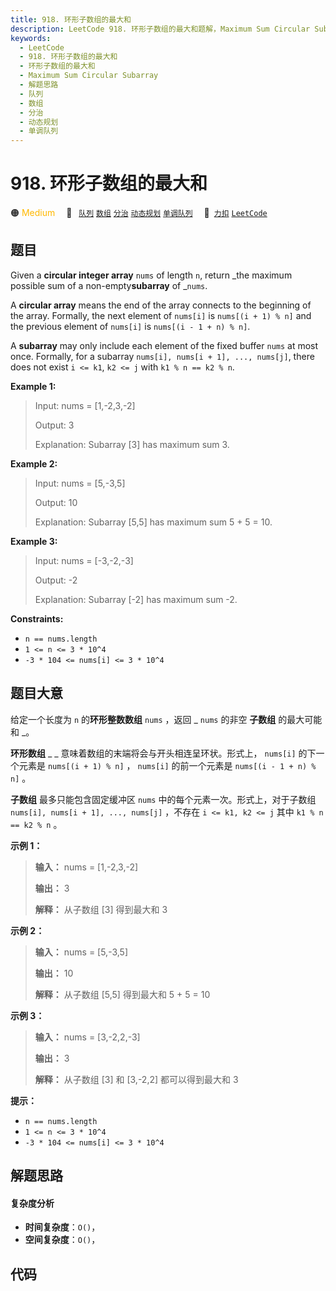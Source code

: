 ```yaml
---
title: 918. 环形子数组的最大和
description: LeetCode 918. 环形子数组的最大和题解，Maximum Sum Circular Subarray，包含解题思路、复杂度分析以及完整的 JavaScript 代码实现。
keywords:
  - LeetCode
  - 918. 环形子数组的最大和
  - 环形子数组的最大和
  - Maximum Sum Circular Subarray
  - 解题思路
  - 队列
  - 数组
  - 分治
  - 动态规划
  - 单调队列
---
```


# 918. 环形子数组的最大和

🟠 <font color=#ffb800>Medium</font>&emsp; 🔖&ensp; [`队列`](/tag/queue.md) [`数组`](/tag/array.md) [`分治`](/tag/divide-and-conquer.md) [`动态规划`](/tag/dynamic-programming.md) [`单调队列`](/tag/monotonic-queue.md)&emsp; 🔗&ensp;[`力扣`](https://leetcode.cn/problems/maximum-sum-circular-subarray) [`LeetCode`](https://leetcode.com/problems/maximum-sum-circular-subarray)

## 题目

Given a **circular integer array** `nums` of length `n`, return _the maximum
possible sum of a non-empty**subarray** of _`nums`.

A **circular array** means the end of the array connects to the beginning of
the array. Formally, the next element of `nums[i]` is `nums[(i + 1) % n]` and
the previous element of `nums[i]` is `nums[(i - 1 + n) % n]`.

A **subarray** may only include each element of the fixed buffer `nums` at
most once. Formally, for a subarray `nums[i], nums[i + 1], ..., nums[j]`,
there does not exist `i <= k1`, `k2 <= j` with `k1 % n == k2 % n`.



**Example 1:**

> Input: nums = [1,-2,3,-2]
> 
> Output: 3
> 
> Explanation: Subarray [3] has maximum sum 3.

**Example 2:**

> Input: nums = [5,-3,5]
> 
> Output: 10
> 
> Explanation: Subarray [5,5] has maximum sum 5 + 5 = 10.

**Example 3:**

> Input: nums = [-3,-2,-3]
> 
> Output: -2
> 
> Explanation: Subarray [-2] has maximum sum -2.

**Constraints:**

  * `n == nums.length`
  * `1 <= n <= 3 * 10^4`
  * `-3 * 104 <= nums[i] <= 3 * 10^4`


## 题目大意

给定一个长度为 `n` 的**环形整数数组**  `nums` ，返回 _ `nums` 的非空 **子数组** 的最大可能和 _。

**环形数组** _ _ 意味着数组的末端将会与开头相连呈环状。形式上， `nums[i]` 的下一个元素是 `nums[(i + 1) % n]` ，
`nums[i]` 的前一个元素是 `nums[(i - 1 + n) % n]` 。

**子数组** 最多只能包含固定缓冲区 `nums` 中的每个元素一次。形式上，对于子数组 `nums[i], nums[i + 1], ...,
nums[j]` ，不存在 `i <= k1, k2 <= j` 其中 `k1 % n == k2 % n` 。



**示例 1：**

> 
> 
> 
> 
> 
> **输入：** nums = [1,-2,3,-2]
> 
> **输出：** 3
> 
> **解释：** 从子数组 [3] 得到最大和 3
> 
> 

**示例 2：**

> 
> 
> 
> 
> 
> **输入：** nums = [5,-3,5]
> 
> **输出：** 10
> 
> **解释：** 从子数组 [5,5] 得到最大和 5 + 5 = 10
> 
> 

**示例 3：**

> 
> 
> 
> 
> 
> **输入：** nums = [3,-2,2,-3]
> 
> **输出：** 3
> 
> **解释：** 从子数组 [3] 和 [3,-2,2] 都可以得到最大和 3
> 
> 



**提示：**

  * `n == nums.length`
  * `1 <= n <= 3 * 10^4`
  * `-3 * 104 <= nums[i] <= 3 * 10^4`​​​​​​​


## 解题思路

#### 复杂度分析

- **时间复杂度**：`O()`，
- **空间复杂度**：`O()`，

## 代码

```javascript

```